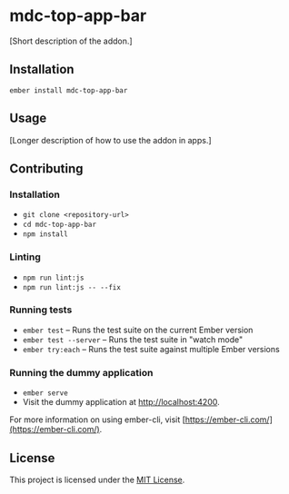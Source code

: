 mdc-top-app-bar
==============================================================================

[Short description of the addon.]

Installation
------------------------------------------------------------------------------

```
ember install mdc-top-app-bar
```


Usage
------------------------------------------------------------------------------

[Longer description of how to use the addon in apps.]


Contributing
------------------------------------------------------------------------------

### Installation

* `git clone <repository-url>`
* `cd mdc-top-app-bar`
* `npm install`

### Linting

* `npm run lint:js`
* `npm run lint:js -- --fix`

### Running tests

* `ember test` – Runs the test suite on the current Ember version
* `ember test --server` – Runs the test suite in "watch mode"
* `ember try:each` – Runs the test suite against multiple Ember versions

### Running the dummy application

* `ember serve`
* Visit the dummy application at [http://localhost:4200](http://localhost:4200).

For more information on using ember-cli, visit [https://ember-cli.com/](https://ember-cli.com/).

License
------------------------------------------------------------------------------

This project is licensed under the [MIT License](LICENSE.md).
